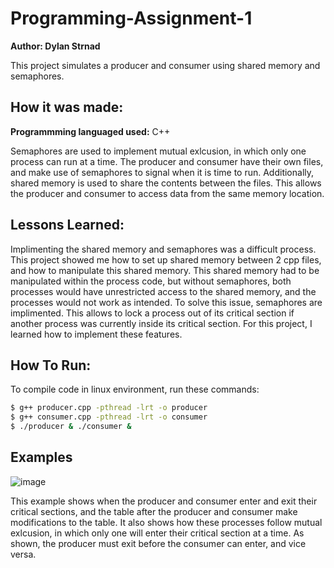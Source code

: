 # Programming-Assignment-1
**Author: Dylan Strnad**

This project simulates a producer and consumer using shared memory and semaphores.

## How it was made: 

**Programmming languaged used:** C++

Semaphores are used to implement mutual exlcusion, in which only one process can run at a time. The producer and consumer have their own files, and make use of semaphores to signal when it is time to run. Additionally, shared memory is used to share the contents between the files. This allows the producer and consumer to access data from the same memory location. 

## Lessons Learned:

Implimenting the shared memory and semaphores was a difficult process. This project showed me how to set up shared memory between 2 cpp files, and how to manipulate this shared memory. This shared memory had to be manipulated within the process code, but without semaphores, both processes would have unrestricted access to the shared memory, and the processes would not work as intended. To solve this issue, semaphores are implimented. This allows to lock a process out of its critical section if another process was currently inside its critical section. For this project, I learned how to implement these features.

## How To Run:
To compile code in linux environment, run these commands:

  ```sh
  $ g++ producer.cpp -pthread -lrt -o producer
  $ g++ consumer.cpp -pthread -lrt -o consumer
  $ ./producer & ./consumer &
  ```

## Examples

![image](https://github.com/user-attachments/assets/87bbbc6c-1233-4d6c-8468-fe0a88f43910)

This example shows when the producer and consumer enter and exit their critical sections, and the table after the producer and consumer make modifications to the table. It also shows how these processes follow mutual exlcusion, in which only one will enter their critical section at a time. As shown, the producer must exit before the consumer can enter, and vice versa.
